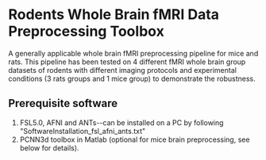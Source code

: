# Rodents Whole Brain fMRI Data Preprocessing Toolbox
A generally applicable whole brain fMRI preprocessing pipeline for mice and rats. This pipeline has been tested on 4 different fMRI whole brain group datasets of rodents with different imaging protocols and experimental conditions (3 rats groups and 1 mice group) to demonstrate the robustness.

## Prerequisite software
1. FSL5.0, AFNI and ANTs--can be installed on a PC by following "SoftwareInstallation_fsl_afni_ants.txt"
2. PCNN3d toolbox in Matlab (optional for mice brain preprocessing, see below for details). 

